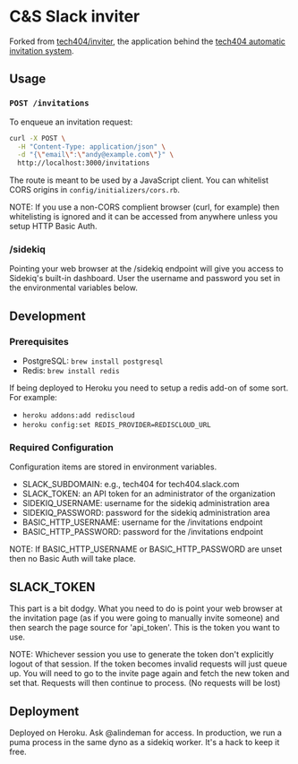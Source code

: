 # C&S Slack inviter

Forked from [tech404/inviter](https://github.com/tech404/inviter), the application behind the [tech404 automatic invitation system](http://tech404.io).

## Usage

### `POST /invitations`

To enqueue an invitation request:

```bash
curl -X POST \
  -H "Content-Type: application/json" \
  -d "{\"email\":\"andy@example.com\"}" \
  http://localhost:3000/invitations
```

The route is meant to be used by a JavaScript client. You can whitelist CORS origins in `config/initializers/cors.rb`.

NOTE: If you use a non-CORS complient browser (curl, for example) then whitelisting is ignored and it can be accessed from anywhere unless you
setup HTTP Basic Auth.

### /sidekiq

Pointing your web browser at the /sidekiq endpoint will give you access to Sidekiq's built-in dashboard. User the username and password you set in
the environmental variables below.

## Development

### Prerequisites

* PostgreSQL: `brew install postgresql`
* Redis: `brew install redis`

If being deployed to Heroku you need to setup a redis add-on of some sort. For example:

* `heroku addons:add rediscloud`
* `heroku config:set REDIS_PROVIDER=REDISCLOUD_URL`

### Required Configuration

Configuration items are stored in environment variables.

* SLACK_SUBDOMAIN: e.g., tech404 for tech404.slack.com
* SLACK_TOKEN: an API token for an administrator of the organization
* SIDEKIQ_USERNAME: username for the sidekiq administration area
* SIDEKIQ_PASSWORD: password for the sidekiq administration area
* BASIC_HTTP_USERNAME: username for the /invitations endpoint
* BASIC_HTTP_PASSWORD: password for the /invitations endpoint

NOTE: If BASIC_HTTP_USERNAME or BASIC_HTTP_PASSWORD are unset then no Basic Auth will take place.

## SLACK_TOKEN

This part is a bit dodgy. What you need to do is point your web browser at the invitation page (as if you were going to manually invite someone)
and then search the page source for 'api_token'. This is the token you want to use.

NOTE: Whichever session you use to generate the token don't explicitly logout of that session. If the token becomes invalid requests will just queue up.
You will need to go to the invite page again and fetch the new token and set that. Requests will then continue to process. (No requests will be lost)

## Deployment

Deployed on Heroku. Ask @alindeman for access. In production, we run a puma process in the same dyno as a sidekiq worker. It's a hack to keep it free.
